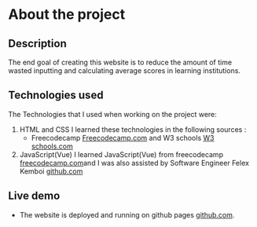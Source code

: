 # About the project

## Description
The end goal of creating this website is to  reduce the amount of time wasted inputting and calculating average scores in learning institutions.

## Technologies used
The Technologies that I used when working on the project were:
1. HTML and CSS
    I learned these technologies in the following sources :
      - Freecodecamp <a href="https://www.freecodecamp.org">Freecodecamp.com</a> and  W3 schools <a href="https://www.w3schools.com">W3 schools.com</a>
2. JavaScript(Vue)
    I learned JavaScript(Vue) from freecodecamp  <a href="https://www.freecodecamp.org">freecodecamp.com</a>and I was also assisted by Software Engineer Felex Kemboi  <a href="https://github.com/felexkemboi">github.com</a>
##  Live demo
* The website is deployed and running on github pages <a href="https://davidwagura.github.io/Vue/">github.com</a>.
